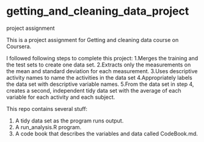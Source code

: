 # getting_and_cleaning_data_project
project assignment

This is a project assignment for Getting and cleaning data course on Coursera.

I followed following steps to complete this project:
1.Merges the training and the test sets to create one data set.
2.Extracts only the measurements on the mean and standard deviation for each measurement.
3.Uses descriptive activity names to name the activities in the data set
4.Appropriately labels the data set with descriptive variable names.
5.From the data set in step 4, creates a second, independent tidy data set with the average of each variable for each activity and each subject.

This repo contains several stuff:
1) A tidy data set as the program runs output.
2) A run_analysis.R program. 
3) A code book that describes the variables and data called CodeBook.md. 
